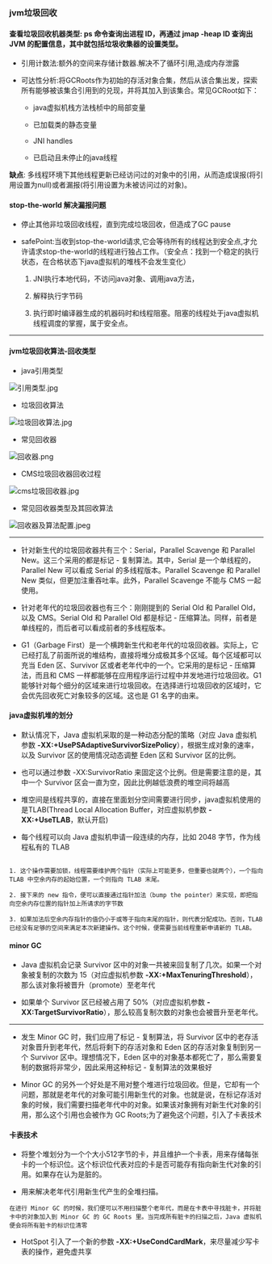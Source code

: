 ### jvm垃圾回收

#### 查看垃圾回收机器类型: ps 命令查询出进程 ID，再通过 jmap -heap ID 查询出 JVM 的配置信息，其中就包括垃圾收集器的设置类型。

- 引用计数法:额外的空间来存储计数器.解决不了循环引用,造成内存泄露

- 可达性分析:将GCRoots作为初始的存活对象合集，然后从该合集出发，探索所有能够被该集合引用到的兑现，并将其加入到该集合。常见GCRoot如下：

    - java虚拟机栈方法栈桢中的局部变量

    - 已加载类的静态变量

    - JNI handles

    - 已启动且未停止的java线程

**缺点**: 多线程环境下其他线程更新已经访问过的对象中的引用，从而造成误报(将引用设置为null)或者漏报(将引用设置为未被访问过的对象)。

#### stop-the-world 解决漏报问题

- 停止其他非垃圾回收线程，直到完成垃圾回收，但造成了GC pause

- safePoint:当收到stop-the-world请求,它会等待所有的线程达到安全点,才允许请求stop-the-world的线程进行独占工作。（安全点：找到一个稳定的执行状态，在合格状态下java虚拟机的堆栈不会发生变化）

    1. JNI执行本地代码，不访问java对象、调用java方法，

    2. 解释执行字节码

    3. 执行即时编译器生成的机器码时和线程阻塞。阻塞的线程处于java虚拟机线程调度的掌握，属于安全点。

-----

#### jvm垃圾回收算法-回收类型

- java引用类型

![引用类型.jpg](https://i.loli.net/2020/04/05/iSM3oLxR1cldZUT.jpg)

- 垃圾回收算法

![垃圾回收算法.jpg](https://i.loli.net/2020/04/05/cnbJiF2W96zy1q4.jpg)

- 常见回收器

![回收器.png](https://i.loli.net/2020/04/05/muYO9ve7sXjSopf.png)

- CMS垃圾回收器回收过程

![cms垃圾回收器.jpg](https://i.loli.net/2020/04/06/fFjIY5vcdaKTmVn.jpg)

- 常见回收器类型及其回收算法

![回收器及算法配置.jpeg](https://i.loli.net/2020/04/06/g3izXqQ4YhJBf7A.jpg)

--------

- 针对新生代的垃圾回收器共有三个：Serial，Parallel Scavenge 和 Parallel New。这三个采用的都是标记 - 复制算法。其中，Serial 是一个单线程的，Parallel New 可以看成 Serial 的多线程版本。Parallel Scavenge 和 Parallel New 类似，但更加注重吞吐率。此外，Parallel Scavenge 不能与 CMS 一起使用。

- 针对老年代的垃圾回收器也有三个：刚刚提到的 Serial Old 和 Parallel Old，以及 CMS。Serial Old 和 Parallel Old 都是标记 - 压缩算法。同样，前者是单线程的，而后者可以看成前者的多线程版本。

- G1（Garbage First）是一个横跨新生代和老年代的垃圾回收器。实际上，它已经打乱了前面所说的堆结构，直接将堆分成极其多个区域。每个区域都可以充当 Eden 区、Survivor 区或者老年代中的一个。它采用的是标记 - 压缩算法，而且和 CMS 一样都能够在应用程序运行过程中并发地进行垃圾回收。G1 能够针对每个细分的区域来进行垃圾回收。在选择进行垃圾回收的区域时，它会优先回收死亡对象较多的区域。这也是 G1 名字的由来。

#### java虚拟机堆的划分

- 默认情况下，Java 虚拟机采取的是一种动态分配的策略（对应 Java 虚拟机参数 **-XX:+UsePSAdaptiveSurvivorSizePolicy**），根据生成对象的速率，以及 Survivor 区的使用情况动态调整 Eden 区和 Survivor 区的比例。

- 也可以通过参数 -XX:SurvivorRatio 来固定这个比例。但是需要注意的是，其中一个 Survivor 区会一直为空，因此比例越低浪费的堆空间将越高

- 堆空间是线程共享的，直接在里面划分空间需要进行同步，java虚拟机使用的是TLAB(Thread Local Allocation Buffer，对应虚拟机参数 **-XX:+UseTLAB**，默认开启)

- 每个线程可以向 Java 虚拟机申请一段连续的内存，比如 2048 字节，作为线程私有的 TLAB

````

1. 这个操作需要加锁，线程需要维护两个指针（实际上可能更多，但重要也就两个），一个指向 TLAB 中空余内存的起始位置，一个则指向 TLAB 末尾。

2. 接下来的 new 指令，便可以直接通过指针加法（bump the pointer）来实现，即把指向空余内存位置的指针加上所请求的字节数

3. 如果加法后空余内存指针的值仍小于或等于指向末尾的指针，则代表分配成功。否则，TLAB 已经没有足够的空间来满足本次新建操作。这个时候，便需要当前线程重新申请新的 TLAB。

````

#### minor GC

- Java 虚拟机会记录 Survivor 区中的对象一共被来回复制了几次。如果一个对象被复制的次数为 15（对应虚拟机参数 **-XX:+MaxTenuringThreshold**），那么该对象将被晋升（promote）至老年代 
  
- 如果单个 Survivor 区已经被占用了 50%（对应虚拟机参数 **-XX:TargetSurvivorRatio**），那么较高复制次数的对象也会被晋升至老年代。

---

- 发生 Minor GC 时，我们应用了标记 - 复制算法，将 Survivor 区中的老存活对象晋升到老年代，然后将剩下的存活对象和 Eden 区的存活对象复制到另一个 Survivor 区中。理想情况下，Eden 区中的对象基本都死亡了，那么需要复制的数据将非常少，因此采用这种标记 - 复制算法的效果极好

- Minor GC 的另外一个好处是不用对整个堆进行垃圾回收。但是，它却有一个问题，那就是老年代的对象可能引用新生代的对象。也就是说，在标记存活对象的时候，我们需要扫描老年代中的对象。如果该对象拥有对新生代对象的引用，那么这个引用也会被作为 GC Roots;为了避免这个问题，引入了卡表技术

#### 卡表技术

- 将整个堆划分为一个个大小512字节的卡，并且维护一个卡表，用来存储每张卡的一个标识位。这个标识位代表对应的卡是否可能存有指向新生代对象的引用。如果存在认为是脏的。

- 用来解决老年代引用新生代产生的全堆扫描。

````
在进行 Minor GC 的时候，我们便可以不用扫描整个老年代，而是在卡表中寻找脏卡，并将脏卡中的对象加入到 Minor GC 的 GC Roots 里。当完成所有脏卡的扫描之后，Java 虚拟机便会将所有脏卡的标识位清零

````

- HotSpot 引入了一个新的参数 **-XX:+UseCondCardMark**，来尽量减少写卡表的操作，避免虚共享